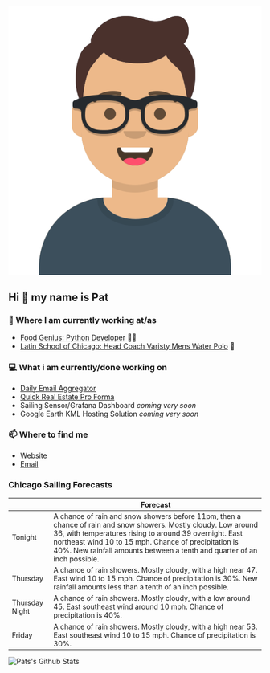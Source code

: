 [![Social banner for p-j-falconer](https://raw.githubusercontent.com/P-J-FALCONER/P-J-FALCONER/master/assets/avataaars.svg)](https://patfalconer.com/)
## Hi :wave: my name is Pat

### 💼 Where I am currently working at/as
- [Food Genius: Python Developer](https://getfoodgenius.com/) 🍔🐍
- [Latin School of Chicago: Head Coach Varisty Mens Water Polo](https://www.latinschool.org/) 🤽


### 💻 What i am currently/done working on
 - [Daily Email Aggregator](https://github.com/P-J-FALCONER/dott_daily_mail)
 - [Quick Real Estate Pro Forma](https://github.com/P-J-FALCONER/henry)
 - Sailing Sensor/Grafana Dashboard *coming very soon*
 - Google Earth KML Hosting Solution *coming very soon*

### 📫 Where to find me
 - [Website](https://patfalconer.com/)
 - [Email](mailto:patrick.j.falconer@gmail.com)


### Chicago Sailing Forecasts
|   | Forecast  |
|---|---|
| Tonight | A chance of rain and snow showers before 11pm, then a chance of rain and snow showers. Mostly cloudy. Low around 36, with temperatures rising to around 39 overnight. East northeast wind 10 to 15 mph. Chance of precipitation is 40%. New rainfall amounts between a tenth and quarter of an inch possible. |
| Thursday | A chance of rain showers. Mostly cloudy, with a high near 47. East wind 10 to 15 mph. Chance of precipitation is 30%. New rainfall amounts less than a tenth of an inch possible. |
| Thursday Night | A chance of rain showers. Mostly cloudy, with a low around 45. East southeast wind around 10 mph. Chance of precipitation is 40%. |
| Friday | A chance of rain showers. Mostly cloudy, with a high near 53. East southeast wind 10 to 15 mph. Chance of precipitation is 30%. |

![Pats's Github Stats](https://github-readme-stats.vercel.app/api?username=p-j-falconer&show_icons=true&theme=radical)

